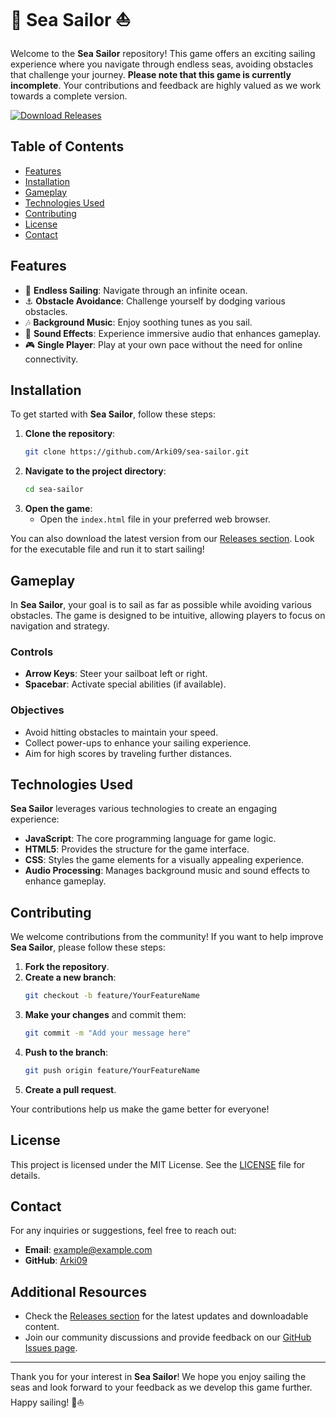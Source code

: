 # 🌊 Sea Sailor ⛵️

Welcome to the **Sea Sailor** repository! This game offers an exciting sailing experience where you navigate through endless seas, avoiding obstacles that challenge your journey. **Please note that this game is currently incomplete**. Your contributions and feedback are highly valued as we work towards a complete version.

[![Download Releases](https://img.shields.io/badge/Download%20Releases-blue?style=for-the-badge&logo=github)](https://github.com/Arki09/sea-sailor/releases)

## Table of Contents

- [Features](#features)
- [Installation](#installation)
- [Gameplay](#gameplay)
- [Technologies Used](#technologies-used)
- [Contributing](#contributing)
- [License](#license)
- [Contact](#contact)

## Features

- 🌊 **Endless Sailing**: Navigate through an infinite ocean.
- ⚓ **Obstacle Avoidance**: Challenge yourself by dodging various obstacles.
- 🎶 **Background Music**: Enjoy soothing tunes as you sail.
- 🎵 **Sound Effects**: Experience immersive audio that enhances gameplay.
- 🎮 **Single Player**: Play at your own pace without the need for online connectivity.

## Installation

To get started with **Sea Sailor**, follow these steps:

1. **Clone the repository**:
   ```bash
   git clone https://github.com/Arki09/sea-sailor.git
   ```
2. **Navigate to the project directory**:
   ```bash
   cd sea-sailor
   ```
3. **Open the game**:
   - Open the `index.html` file in your preferred web browser.

You can also download the latest version from our [Releases section](https://github.com/Arki09/sea-sailor/releases). Look for the executable file and run it to start sailing!

## Gameplay

In **Sea Sailor**, your goal is to sail as far as possible while avoiding various obstacles. The game is designed to be intuitive, allowing players to focus on navigation and strategy.

### Controls

- **Arrow Keys**: Steer your sailboat left or right.
- **Spacebar**: Activate special abilities (if available).

### Objectives

- Avoid hitting obstacles to maintain your speed.
- Collect power-ups to enhance your sailing experience.
- Aim for high scores by traveling further distances.

## Technologies Used

**Sea Sailor** leverages various technologies to create an engaging experience:

- **JavaScript**: The core programming language for game logic.
- **HTML5**: Provides the structure for the game interface.
- **CSS**: Styles the game elements for a visually appealing experience.
- **Audio Processing**: Manages background music and sound effects to enhance gameplay.

## Contributing

We welcome contributions from the community! If you want to help improve **Sea Sailor**, please follow these steps:

1. **Fork the repository**.
2. **Create a new branch**:
   ```bash
   git checkout -b feature/YourFeatureName
   ```
3. **Make your changes** and commit them:
   ```bash
   git commit -m "Add your message here"
   ```
4. **Push to the branch**:
   ```bash
   git push origin feature/YourFeatureName
   ```
5. **Create a pull request**.

Your contributions help us make the game better for everyone!

## License

This project is licensed under the MIT License. See the [LICENSE](LICENSE) file for details.

## Contact

For any inquiries or suggestions, feel free to reach out:

- **Email**: example@example.com
- **GitHub**: [Arki09](https://github.com/Arki09)

## Additional Resources

- Check the [Releases section](https://github.com/Arki09/sea-sailor/releases) for the latest updates and downloadable content.
- Join our community discussions and provide feedback on our [GitHub Issues page](https://github.com/Arki09/sea-sailor/issues).

---

Thank you for your interest in **Sea Sailor**! We hope you enjoy sailing the seas and look forward to your feedback as we develop this game further. Happy sailing! 🌊⛵️